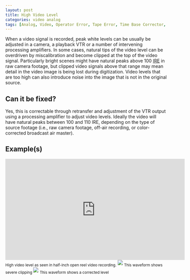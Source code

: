 ```yaml
---
layout: post
title: High Video Level
categories: video analog
tags: [Analog, Video, Operator Error, Tape Error, Time Base Corrector, Levels Too Hot, Clipping]
---
```


When a video signal is recorded, peak white levels can be usually be adjusted in a camera, a playback VTR or a number of intervening processing amplifiers. In some cases, natural tips of the video level can be overdriven by miscalibration and become clipped at the top of the video signal. Particularly bright scenes might have natural peaks above 100 [IRE](http://en.wikipedia.org/wiki/IRE_(unit)) in raw camera footage, but clipped video signals above that range may mean detail in the video image is being lost during digitization. Video levels that are too high can also introduce noise into the image that is not in the original source.

## Can it be fixed?

Yes, this is correctable through retransfer and adjustment of the VTR output using a  processing amplifier to adjust video levels. Ideally the video will have natural peaks between 100 and 110 IRE, depending on the type of source footage (i.e., raw camera footage, off-air recording, or color-corrected broadcast air master).

## Example(s)

<iframe src="https://archive.org/embed/AVAAEIAJClippedLuma" width="560" height="315" frameborder="0" webkitallowfullscreen="true" mozallowfullscreen="true" allowfullscreen></iframe> <sub>High video level as seen in half-inch open reel video recording.</sub>

<img src="{{ site.baseurl }}/images/VideoIsHigh_Waveform_flat_v1.jpg"/>  
<sub>This waveform shows severe clipping</sub>

<img src="{{ site.baseurl }}/images/VideoIsHigh_WaveformFixed_flat_v1.jpg"/>  
<sub>This waveform shows a corrected level</sub>
